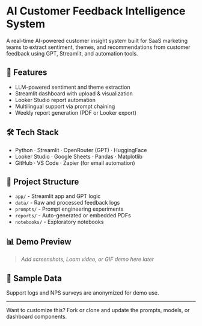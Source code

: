
# AI Customer Feedback Intelligence System

A real-time AI-powered customer insight system built for SaaS marketing teams to extract sentiment, themes, and recommendations from customer feedback using GPT, Streamlit, and automation tools.

## 🚀 Features

- LLM-powered sentiment and theme extraction
- Streamlit dashboard with upload & visualization
- Looker Studio report automation
- Multilingual support via prompt chaining
- Weekly report generation (PDF or Looker export)

## 🛠️ Tech Stack

- Python · Streamlit · OpenRouter (GPT) · HuggingFace
- Looker Studio · Google Sheets · Pandas · Matplotlib
- GitHub · VS Code · Zapier (for email automation)

## 📁 Project Structure

- `app/` - Streamlit app and GPT logic
- `data/` - Raw and processed feedback logs
- `prompts/` - Prompt engineering experiments
- `reports/` - Auto-generated or embedded PDFs
- `notebooks/` - Exploratory notebooks

## 📊 Demo Preview

> _Add screenshots, Loom video, or GIF demo here later_

## 📂 Sample Data

Support logs and NPS surveys are anonymized for demo use.

---

Want to customize this? Fork or clone and update the prompts, models, or dashboard components.
